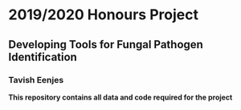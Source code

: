 # 2019/2020 Honours Project
## Developing Tools for Fungal Pathogen Identification
### Tavish Eenjes



**This repository contains all data and code required for the project**
